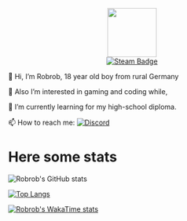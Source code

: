 <div id="header" align="center">
  <img src="https://media.giphy.com/media/M9gbBd9nbDrOTu1Mqx/giphy.gif" width="100"/>
</div>
<div id="badges" align="center">
  <a href="https://steamcommunity.com/id/4rob/">
    <img src="https://img.shields.io/badge/steam-blue?style=for-the-badge&logo=steam&logoColor=white" alt="Steam Badge"/>
  </a>
  </div>
<div id="badges" align="center">
  <a href="https://github.com/4robrob">
    <img src="https://komarev.com/ghpvc/?username=4robrob&style=flat-square&color=blue" alt=""/>
  </a>
</div>

👋 Hi, I’m Robrob, 18 year old boy from rural Germany

👀 Also I’m interested in gaming and coding while,

🌱 I’m currently learning for my high-school diploma.

:mailbox: How to reach me: [![Discord](https://img.shields.io/badge/-Add_me:4robrob-blue?style=flat-square&logo=Discord&logoColor=white)](https://discordapp.com/users/508758672449732611)

# Here some stats
![Robrob's GitHub stats](https://github-readme-stats.vercel.app/api?username=4robrob&show_icons=true&theme=highcontrast)

[![Top Langs](https://github-readme-stats.vercel.app/api/top-langs/?username=4robrob&layout=compact&theme=highcontrast)](https://github.com/anuraghazra/github-readme-stats)

[![Robrob's WakaTime stats](https://github-readme-stats.vercel.app/api/wakatime?username=@Robrob&theme=highcontrast)](https://github.com/anuraghazra/github-readme-stats)


<!---
Robrob-1337/Robrob-1337 is a ✨ special ✨ repository because its `README.md` (this file) appears on your GitHub profile.
You can click the Preview link to take a look at your changes.
--->
